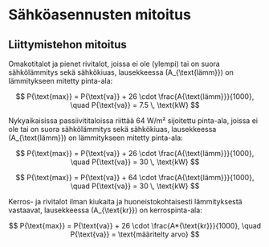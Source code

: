 # Sähköasennusten mitoitus

## Liittymistehon mitoitus

Omakotitalot ja pienet rivitalot, joissa ei ole (ylempi) tai on suora sähkölämmitys sekä sähkökiuas, lausekkeessa \(A\_{\text{lämm}}\) on lämmitykseen mitetty pinta-ala:

$$
P{\text{max}} = P{\text{va}} + 26 \cdot \frac{A{\text{lämm}}}{1000}, \quad P{\text{va}} = 7.5 \, \text{kW}
$$

Nykyaikaisissa passiivititaloissa riittää 64 W/m² sijoitettu pinta-ala, joissa ei ole tai on suora sähkölämmitys sekä sähkökiuas, lausekkeessa \(A\_{\text{lämm}}\) on lämmitykseen mitetty pinta-ala:

$$
P{\text{max}} = P{\text{va}} + 26 \cdot \frac{A{\text{lämm}}}{1000}, \quad P{\text{va}} = 30 \, \text{kW}
$$

$$
P{\text{max}} = P{\text{va}} + 64 \cdot \frac{A{\text{lämm}}}{1000}, \quad P{\text{va}} = 30 \, \text{kW}
$$

Kerros- ja rivitalot ilman kiukaita ja huoneistokohtaisesti lämmityksestä vastaavat, lausekkeessa \(A\_{\text{kr}}\) on kerrospinta-ala:

$$
P{\text{max}} = P{\text{va}} + 26 \cdot \frac{A*{\text{kr}}}{1000}, \quad P{\text{va}} = \text{määritelty arvo}
$$
